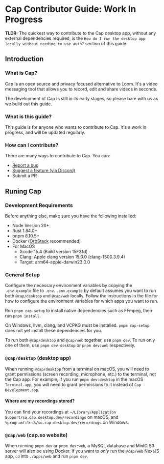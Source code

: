 # Cap Contributor Guide: Work In Progress

**TLDR:** The quickest way to contribute to the Cap desktop app, without any external dependencies required, is the `How do I run the desktop app locally without needing to use auth?` section of this guide.

## Introduction

### What is Cap?

Cap is an open source and privacy focused alternative to Loom. It's a video messaging tool that allows you to record, edit and share videos in seconds.

The development of Cap is still in its early stages, so please bare with us as we build out this guide.

### What is this guide?

This guide is for anyone who wants to contribute to Cap. It's a work in progress, and will be updated regularly.

### How can I contribute?

There are many ways to contribute to Cap. You can:

- [Report a bug](https://github.com/CapSoftware/cap/issues/new)
- [Suggest a feature (via Discord)](https://discord.com/invite/y8gdQ3WRN3)
- Submit a PR

## Runing Cap

### Development Requirements

Before anything else, make sure you have the following installed:

- Node Version 20+
- Rust 1.84.0+
- pnpm 8.10.5+
- Docker ([OrbStack](https://orbstack.dev/) recommended)
- For MacOS
  - Xcode 15.4 (Build version 15F31d)
  - Clang: Apple clang version 15.0.0 (clang-1500.3.9.4)
  - Target: arm64-apple-darwin23.0.0

### General Setup

Configure the necessary environment variables by copying the `.env.example` file to `.env`.
`.env.example` by default assumes you want to run both `@cap/desktop` and `@cap/web` locally.
Follow the instructions in the file for how to configure the environment variables for which apps you want to run.

Run `pnpm cap-setup` to install native dependencies such as FFmpeg,
then run `pnpm install`.

On Windows, llvm, clang, and VCPKG must be installed.
`pnpm cap-setup` does not yet install these dependencies for you.

To run both `@cap/desktop` and `@cap/web` together, use `pnpm dev`.
To run only one of them, use `pnpm dev:desktop` or `pnpm dev:web` respectively.

### `@cap/desktop` (desktop app)

When running `@cap/desktop` from a terminal on macOS,
you will need to grant permissions (screen recording, microphone, etc.) to the terminal, not the Cap app.
For example, if you run `pnpm dev:desktop` in the macOS `Terminal.app`,
you will need to grant permissions to it instead of `Cap - Development.app`.

#### Where are my recordings stored?

You can find your recordings at `~/Library/Application Support/so.cap.desktop.dev/recordings` on macOS,
and `%programfiles%/so.cap.desktop.dev/recordings` on Windows.

### `@cap/web` (cap.so website)

When running `pnpm dev` or `pnpm dev:web`, a MySQL database and MinIO S3 server will also be using Docker.
If you want to _only_ run the `@cap/web` NextJS app, `cd` into `./apps/web` and run `pnpm dev`.
